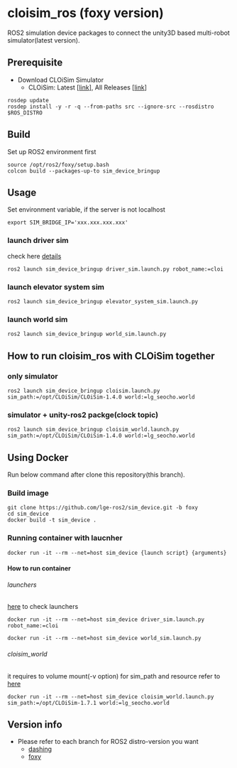 # cloisim_ros (foxy version)

ROS2 simulation device packages to connect the unity3D based multi-robot simulator(latest version).

## Prerequisite

- Download CLOiSim Simulator
  - CLOiSim: Latest \[[link](https://github.com/lge-ros2/multi-robot-simulator/releases/latest)\], All Releases \[[link](https://github.com/lge-ros2/multi-robot-simulator/releases)\]

```shell
rosdep update
rosdep install -y -r -q --from-paths src --ignore-src --rosdistro $ROS_DISTRO
```

## Build

Set up ROS2 environment first

```shell
source /opt/ros2/foxy/setup.bash
colcon build --packages-up-to sim_device_bringup
```

## Usage

Set environment variable, if the server is not localhost

```shell
export SIM_BRIDGE_IP='xxx.xxx.xxx.xxx'
```

### launch driver sim

check here [details](https://github.com/lge-ros2/sim_device/tree/foxy/bringup)

```shell
ros2 launch sim_device_bringup driver_sim.launch.py robot_name:=cloi
```

### launch elevator system sim

```shell
ros2 launch sim_device_bringup elevator_system_sim.launch.py
```

### launch world sim

```shell
ros2 launch sim_device_bringup world_sim.launch.py
```


## How to run cloisim_ros with CLOiSim together

### only simulator

```shell
ros2 launch sim_device_bringup cloisim.launch.py sim_path:=/opt/CLOiSim/CLOiSim-1.4.0 world:=lg_seocho.world
```

### simulator + unity-ros2 packge(clock topic)

```shell
ros2 launch sim_device_bringup cloisim_world.launch.py sim_path:=/opt/CLOiSim/CLOiSim-1.4.0 world:=lg_seocho.world
```

## Using Docker

Run below command after clone this repository(this branch).

### Build image

```shell
git clone https://github.com/lge-ros2/sim_device.git -b foxy
cd sim_device
docker build -t sim_device .
```

### Running container with laucnher

```shell
docker run -it --rm --net=host sim_device {launch script} {arguments}
```

#### How to run container

###### launchers

[here](https://github.com/lge-ros2/sim_device/tree/foxy/bringup/launch) to check launchers

```shell
docker run -it --rm --net=host sim_device driver_sim.launch.py robot_name:=cloi

docker run -it --rm --net=host sim_device world_sim.launch.py
```

###### cloisim_world

it requires to volume mount(-v option) for sim_path and resource
refer to [here](https://github.com/lge-ros2/cloisim/tree/master/Docker)

```shell
docker run -it --rm --net=host sim_device cloisim_world.launch.py sim_path:=/opt/CLOiSim-1.7.1 world:=lg_seocho.world
```

## Version info

- Please refer to each branch for ROS2 distro-version you want
  - [dashing](https://github.com/lge-ros2/sim_device/tree/dashing)
  - [foxy](https://github.com/lge-ros2/sim_device/tree/foxy)
